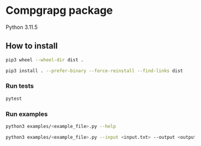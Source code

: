 # Compgrapg package

Python 3.11.5

## How to install
```bash
pip3 wheel --wheel-dir dist .

pip3 install . --prefer-binary --force-reinstall --find-links dist
```

### Run tests
```bash
pytest
```

### Run examples
```bash
python3 examples/<example_file>.py --help

python3 examples/<example_file>.py --input <input.txt> --output <output.txt>
```
